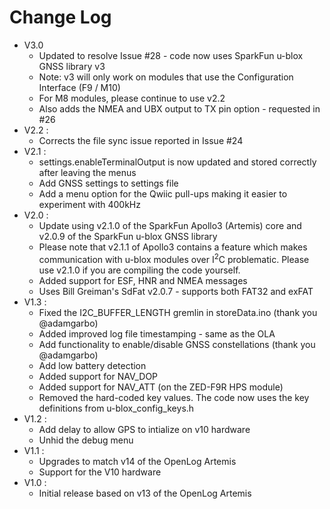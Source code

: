 Change Log
======================

* V3.0
  * Updated to resolve Issue #28 - code now uses SparkFun u-blox GNSS library v3
  * Note: v3 will only work on modules that use the Configuration Interface (F9 / M10)
  * For M8 modules, please continue to use v2.2
  * Also adds the NMEA and UBX output to TX pin option - requested in #26
* V2.2 :
  * Corrects the file sync issue reported in Issue #24
* V2.1 :
  * settings.enableTerminalOutput is now updated and stored correctly after leaving the menus
  * Add GNSS settings to settings file
  * Add a menu option for the Qwiic pull-ups making it easier to experiment with 400kHz
* V2.0 :
  * Update using v2.1.0 of the SparkFun Apollo3 (Artemis) core and v2.0.9 of the SparkFun u-blox GNSS library
  * Please note that v2.1.1 of Apollo3 contains a feature which makes communication with u-blox modules over I<sup>2</sup>C problematic. Please use v2.1.0 if you are compiling the code yourself.
  * Added support for ESF, HNR and NMEA messages
  * Uses Bill Greiman's SdFat v2.0.7 - supports both FAT32 and exFAT
* V1.3 :
  * Fixed the I2C_BUFFER_LENGTH gremlin in storeData.ino (thank you @adamgarbo)
  * Added improved log file timestamping - same as the OLA
  * Add functionality to enable/disable GNSS constellations (thank you @adamgarbo)
  * Add low battery detection
  * Added support for NAV_DOP
  * Added support for NAV_ATT (on the ZED-F9R HPS module)
  * Removed the hard-coded key values. The code now uses the key definitions from u-blox_config_keys.h
* V1.2 :
  * Add delay to allow GPS to intialize on v10 hardware
  * Unhid the debug menu
* V1.1 :
  * Upgrades to match v14 of the OpenLog Artemis
  * Support for the V10 hardware
* V1.0 :
  * Initial release based on v13 of the OpenLog Artemis
